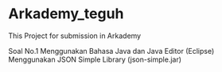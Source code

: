 # Arkademy_teguh
This Project for submission in Arkademy

Soal No.1
Menggunakan Bahasa Java dan Java Editor (Eclipse)
Menggunakan JSON Simple Library (json-simple.jar)
